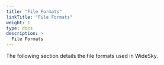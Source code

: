 ```yaml
---
title: "File Formats"
linkTitle: "File Formats"
weight: 1
type: docs
description: >
  File Formats
---
```


The following section details the file formats used in WideSky.
